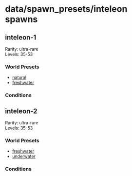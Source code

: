 # data/spawn_presets/inteleon spawns  
  
## inteleon-1  
Rarity: ultra-rare  
Levels: 35-53  
  
### World Presets  
* [natural](/data/world_presets/natural.md)  
* [freshwater](/data/world_presets/freshwater.md)  
  
### Conditions  
  
## inteleon-2  
Rarity: ultra-rare  
Levels: 35-53  
  
### World Presets  
* [freshwater](/data/world_presets/freshwater.md)  
* [underwater](/data/world_presets/underwater.md)  
  
### Conditions  
